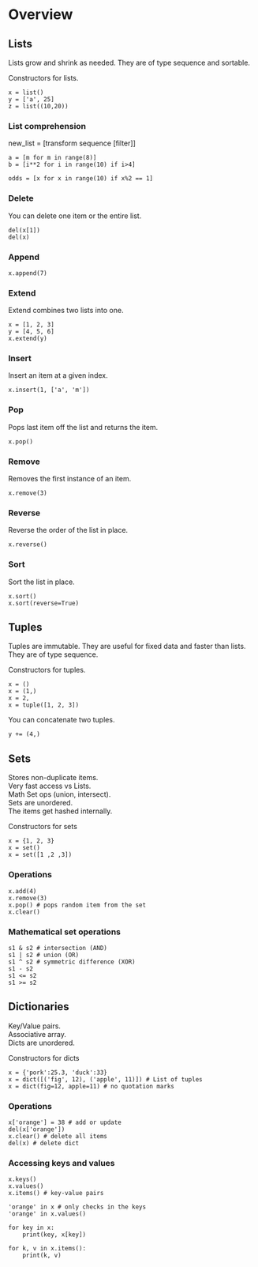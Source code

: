# Overview

## Lists
Lists grow and shrink as needed. They are of type sequence and sortable.  

Constructors for lists.  
```
x = list()
y = ['a', 25]
z = list((10,20))
```

### List comprehension
new_list = [transform sequence [filter]]
```
a = [m for m in range(8)]
b = [i**2 for i in range(10) if i>4]

odds = [x for x in range(10) if x%2 == 1]
```

### Delete
You can delete one item or the entire list.
```
del(x[1])
del(x)
```

### Append
```
x.append(7)
```

### Extend
Extend combines two lists into one.
```
x = [1, 2, 3]
y = [4, 5, 6]
x.extend(y)
```

### Insert
Insert an item at a given index.
```
x.insert(1, ['a', 'm'])
```

### Pop
Pops last item off the list and returns the item.
```
x.pop()
```

### Remove
Removes the first instance of an item.
```
x.remove(3)
```

### Reverse
Reverse the order of the list in place.
```
x.reverse()
```

### Sort
Sort the list in place.
```
x.sort()
x.sort(reverse=True)
```

## Tuples
Tuples are immutable. They are useful for fixed data and faster than lists. They are of type sequence.  

Constructors for tuples.
```
x = ()
x = (1,)
x = 2,
x = tuple([1, 2, 3])
```

You can concatenate two tuples.
```
y += (4,)
```

## Sets
Stores non-duplicate items.  
Very fast access vs Lists.  
Math Set ops (union, intersect).  
Sets are unordered.  
The items get hashed internally.  

Constructors for sets
```
x = {1, 2, 3}
x = set()
x = set([1 ,2 ,3])
```
### Operations
```
x.add(4)
x.remove(3)
x.pop() # pops random item from the set
x.clear()
```

### Mathematical set operations
```
s1 & s2 # intersection (AND)
s1 | s2 # union (OR)
s1 ^ s2 # symmetric difference (XOR)
s1 - s2
s1 <= s2
s1 >= s2
```

## Dictionaries
Key/Value pairs.  
Associative array.  
Dicts are unordered.  

Constructors for dicts
```
x = {'pork':25.3, 'duck':33}
x = dict([('fig', 12), ('apple', 11)]) # List of tuples
x = dict(fig=12, apple=11) # no quotation marks
```

### Operations
```
x['orange'] = 38 # add or update
del(x['orange'])
x.clear() # delete all items
del(x) # delete dict
```

### Accessing keys and values
```
x.keys()
x.values()
x.items() # key-value pairs

'orange' in x # only checks in the keys
'orange' in x.values()

for key in x:
	print(key, x[key])

for k, v in x.items():
	print(k, v)
```
